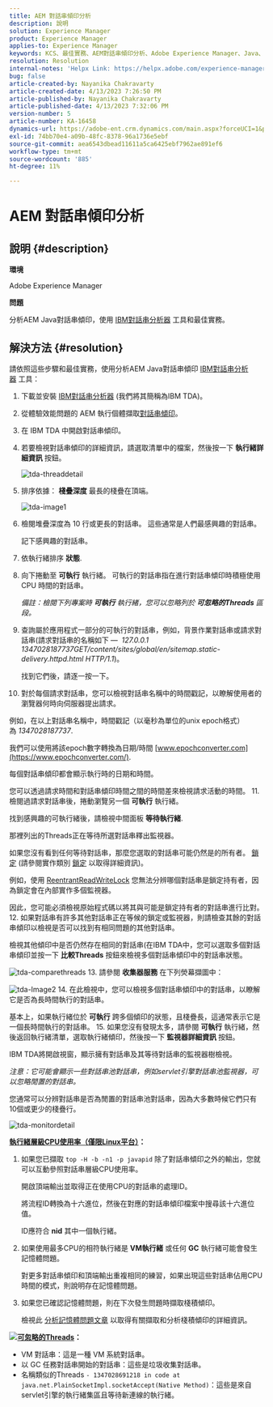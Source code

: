 ```yaml
---
title: AEM 對話串傾印分析
description: 說明
solution: Experience Manager
product: Experience Manager
applies-to: Experience Manager
keywords: KCS、最佳實務、AEM對話串傾印分析、Adobe Experience Manager、Java、IBM對話串分析器
resolution: Resolution
internal-notes: 'Helpx Link: https://helpx.adobe.com/experience-manager/kb/thread-dump-analysis.html'
bug: false
article-created-by: Nayanika Chakravarty
article-created-date: 4/13/2023 7:26:50 PM
article-published-by: Nayanika Chakravarty
article-published-date: 4/13/2023 7:32:06 PM
version-number: 5
article-number: KA-16458
dynamics-url: https://adobe-ent.crm.dynamics.com/main.aspx?forceUCI=1&pagetype=entityrecord&etn=knowledgearticle&id=3623661f-31da-ed11-a7c7-6045bd0067ea
exl-id: 74bb70e4-a09b-48fc-8378-96a1736e5ebf
source-git-commit: aea6543dbead11611a5ca6425ebf7962ae891ef6
workflow-type: tm+mt
source-wordcount: '885'
ht-degree: 11%

---
```


# AEM 對話串傾印分析

## 說明 {#description}


<b>環境</b>

Adobe Experience Manager

<b>問題</b>

分析AEM Java對話串傾印，使用 [IBM對話串分析器](https://www.ibm.com/support/pages/ibm-thread-and-monitor-dump-analyzer-java-tmda) 工具和最佳實務。


## 解決方法 {#resolution}


請依照這些步驟和最佳實務，使用分析AEM Java對話串傾印 [IBM對話串分析器](https://www.ibm.com/support/pages/ibm-thread-and-monitor-dump-analyzer-java-tmda) 工具：

1. 下載並安裝 [IBM對話串分析器](https://www.ibm.com/support/pages/ibm-thread-and-monitor-dump-analyzer-java-tmda) (我們將其簡稱為IBM TDA)。
2. 從體驗效能問題的 AEM 執行個體擷取[對話串傾印](https://helpx.adobe.com/experience-manager/kb/thread-dumps-collection-analysis.html)。
3. 在 IBM TDA 中開啟對話串傾印。
4. 若要檢視對話串傾印的詳細資訊，請選取清單中的檔案，然後按一下 <b>執行緒詳細資訊</b> 按鈕。

   ![tda-threaddetail](https://helpx.adobe.com/content/dam/help/en/experience-manager/kb/thread-dump-analysis/_jcr_content/main-pars/image_1587732783/tda-threaddetail.png "tda-threaddetail")
5. 排序依據： <b>棧疊深度</b> 最長的棧疊在頂端。

   ![tda-image1](https://helpx.adobe.com/content/dam/help/en/experience-manager/kb/thread-dump-analysis/_jcr_content/main-pars/image/tda-image1.png)
6. 檢閱堆疊深度為 10 行或更長的對話串。 這些通常是人們最感興趣的對話串。

   記下感興趣的對話串。
7. 依執行緒排序 <b>狀態</b>.
8. 向下捲動至 <b>可執行</b> 執行緒。 可執行的對話串指在進行對話串傾印時積極使用 CPU 時間的對話串。

   *備註：檢閱下列專案時 <b>可執行</b> 執行緒，您可以忽略列於 <b>可忽略的Threads</b> 區段。*


9. 查詢屬於應用程式一部分的可執行的對話串，例如，背景作業對話串或請求對話串(請求對話串的名稱如下 —  *127.0.0.1 1347028187737GET/content/sites/global/en/sitemap.static-delivery.httpd.html HTTP/1.1*)。

   找到它們後，請逐一按一下。
10. 對於每個請求對話串，您可以檢視對話串名稱中的時間戳記，以瞭解使用者的瀏覽器何時向伺服器提出請求。

   例如，在以上對話串名稱中，時間戳記（以毫秒為單位的unix epoch格式）為 *1347028187737*.

   我們可以使用將該epoch數字轉換為日期/時間 [www.epochconverter.com](https://www.epochconverter.com/).

   每個對話串傾印都會顯示執行時的日期和時間。

   您可以透過請求時間和對話串傾印時間之間的時間差來檢視請求活動的時間。
11. 檢閱過請求對話串後，捲動瀏覽另一個 <b>可執行</b> 執行緒。

   找到感興趣的可執行緒後，請檢視中間面板 <b>等待執行緒</b>.

   那裡列出的Threads正在等待所選對話串釋出監視器。

   如果您沒有看到任何等待對話串，那麼您選取的對話串可能仍然是的所有者。 [鎖定](https://docs.oracle.com/javase/1.5.0/docs/api/java/util/concurrent/locks/Lock.html) (請參閱實作類別 [鎖定](https://docs.oracle.com/javase/1.5.0/docs/api/java/util/concurrent/locks/Lock.html) 以取得詳細資訊)。

   例如，使用 [ReentrantReadWriteLock](https://docs.oracle.com/javase/1.5.0/docs/api/java/util/concurrent/locks/ReentrantReadWriteLock.html) 您無法分辨哪個對話串是鎖定持有者，因為鎖定會在內部實作多個監視器。

   因此，您可能必須檢視原始程式碼以將其與可能是鎖定持有者的對話串進行比對。
12. 如果對話串有許多其他對話串正在等候的鎖定或監視器，則請檢查其餘的對話串傾印以檢視是否可以找到有相同問題的其他對話串。

   檢視其他傾印中是否仍然存在相同的對話串(在IBM TDA中，您可以選取多個對話串傾印並按一下 <b>比較Threads</b> 按鈕來檢視多個對話串傾印中的對話串狀態。

   ![tda-comparethreads](https://helpx.adobe.com/content/dam/help/en/experience-manager/kb/thread-dump-analysis/_jcr_content/main-pars/image_1159496390/tda-comparethreads.png)
13. 請參閱 <b>收集器服務</b> 在下列熒幕擷圖中：

   ![tda-Image2](https://helpx.adobe.com/content/dam/help/en/experience-manager/kb/thread-dump-analysis/_jcr_content/main-pars/image_1730877898/tda-Image2.png)
14. 在此檢視中，您可以檢視多個對話串傾印中的對話串，以瞭解它是否為長時間執行的對話串。

   基本上，如果執行緒位於 <b>可執行</b> 跨多個傾印的狀態，且棧疊長，這通常表示它是一個長時間執行的對話串。
15. 如果您沒有發現太多，請參閱 <b>可執行</b> 執行緒，然後返回執行緒清單，選取執行緒傾印，然後按一下 <b>監視器詳細資訊</b> 按鈕。

   IBM TDA將開啟視窗，顯示擁有對話串及其等待對話串的監視器樹檢視。

   *注意：它可能會顯示一些對話串池對話串，例如servlet引擎對話串池監視器，可以忽略閒置的對話串。*

   您通常可以分辨對話串是否為閒置的對話串池對話串，因為大多數時候它們只有10個或更少的棧疊行。

   ![tda-monitordetail](https://helpx.adobe.com/content/dam/help/en/experience-manager/kb/thread-dump-analysis/_jcr_content/main-pars/image_1106466084/tda-monitordetail.png)




<u><b>執行緒層級CPU使用率（僅限Linux平台）</b></u><b>：</b>

1. 如果您已擷取 `top -H -b -n1 -p javapid` 除了對話串傾印之外的輸出，您就可以互動參照對話串層級CPU使用率。

   開啟頂端輸出並取得正在使用CPU的對話串的處理ID。

   將流程ID轉換為十六進位，然後在對應的對話串傾印檔案中搜尋該十六進位值。

   ID應符合 <b>nid</b> 其中一個執行緒。
2. 如果使用最多CPU的相符執行緒是 <b>VM執行緒</b> 或任何 <b>GC</b> 執行緒可能會發生記憶體問題。

   對更多對話串傾印和頂端輸出重複相同的練習，如果出現這些對話串佔用CPU時間的模式，則說明存在記憶體問題。
3. 如果您已確認記憶體問題，則在下次發生問題時擷取棧積傾印。

   檢視此 [分析記憶體問題文章](https://experienceleague.adobe.com/docs/experience-cloud-kcs/kbarticles/KA-17482.html?lang=en) 以取得有關擷取和分析棧積傾印的詳細資訊。


![](https://helpx.adobe.com/libs/cq/ui/resources/0.gif)<b><u>可忽略的Threads</u>：</b>

- VM 對話串：這是一種 VM 系統對話串。
- 以 GC 任務對話串開始的對話串：這些是垃圾收集對話串。
- 名稱類似的Threads `- 1347028691218 in code at java.net.PlainSocketImpl.socketAccept(Native Method)`：這些是來自servlet引擎的執行緒集區且等待新連線的執行緒。
